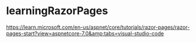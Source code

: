 # learningRazorPages
https://learn.microsoft.com/en-us/aspnet/core/tutorials/razor-pages/razor-pages-start?view=aspnetcore-7.0&amp;tabs=visual-studio-code
